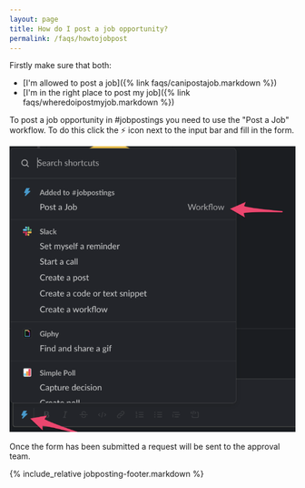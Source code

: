 ```yaml
---
layout: page
title: How do I post a job opportunity?
permalink: /faqs/howtojobpost
---
```


Firstly make sure that both:
*  [I'm allowed to post a job]({% link faqs/canipostajob.markdown %})
*  [I'm in the right place to post my job]({% link faqs/wheredoipostmyjob.markdown %})

To post a job opportunity in #jobpostings you need to use the "Post a Job" workflow. To do this click the ⚡️ icon next to the input bar and fill in the form.

![Workflow Jobposting](/images/faq/job-posting-workflow.png)

Once the form has been submitted a request will be sent to the approval team.

{% include_relative jobposting-footer.markdown %}